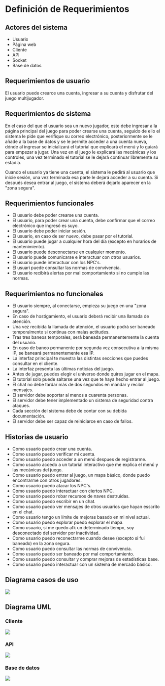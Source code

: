 # Definición de Requerimientos

## Actores del sistema

- Usuario
- Página web
- Cliente
- API
- Socket
- Base de datos

## Requerimientos de usuario

El usuario puede crearce una cuenta, ingresar a su cuenta y disfrutar del juego multijugador.

## Requerimientos de sistema

En el caso del que el usuario sea un nuevo jugador, este debe ingresar a la página principal del juego para poder crearse una cuenta, seguido de ello el sistema le pide que verifique su correo electrónico, posteriormente se le añade a la base de datos y se le permite acceder a una cuenta nueva, dónde al ingresar se inicializará el tutorial que explicará el menú y lo guiará para empezar a jugar. Una vez en el juego le explicará las mecánicas y los controles, una vez terminado el tutorial se le dejará continuar libremente su estadía.

Cuando el usuario ya tiene una cuenta, el sistema le pedirá al usuario que inicie sesión, una vez terminada esa parte le dejará acceder a su cuenta. Si después desea entrar al juego, el sistema deberá dejarlo aparecer en la "zona segura".

## Requerimientos funcionales

- El usuario debe poder crearse una cuenta.
- El usuario, para poder crear una cuenta, debe confirmar que el correo electrónico que ingresó es suyo.
- El usuario debe poder iniciar sesión.
- El usuario, en caso de ser nuevo, debe pasar por el tutorial.
- El usuario puede jugar a cualquier hora del día (excepto en horarios de mantenimiento).
- El usuario puede desconectarse en cualquier momento.
- El usuario puede comunicarse e interactuar con otros usuarios.
- El usuario puede interactuar con los NPC's.
- El usuari puede consultar las normas de convivencia.
- El usuario recibirá alertas por mal comportamiento si no cumple las normas.

## Requerimientos no funcionales

- El usuario siempre, al conectarse, empieza su juego en una "zona segura".
- En caso de hostigamiento, el usuario deberá recibir una llamada de atención.
- Una vez recibida la llamada de atención, el usuario podrá ser baneado temporalmente si continua con malas actitudes.
- Tras tres baneos temporales, será baneada permanentemente la cuenta del usuario.
- En caso de baneo permanente por segunda vez consecutiva a la misma IP, se baneará permanentemente esa IP.
- La interfaz principal te muestra las distintas secciones que puedes consultar en el cliente.
- La interfaz presenta las últimas noticias del juego.
- Antes de jugar, puedes elegir el universo donde quires jugar en el mapa.
- El tutorial solo puede saltarse una vez que te haya hecho entrar al juego.
- El chat no debe tardar más de dos segundos en mandar y recibir mensajes.
- El servidor debe soportar al menos a cuarenta personas.
- El servidor debe tener implementado un sistema de seguridad contra ataques.
- Cada sección del sistema debe de contar con su debida documentación.
- El servidor debe ser capaz de reiniciarce en caso de fallos.

## Historias de usuario

* Como usuario puedo crear una cuenta.
* Como usuario puedo verificar mi cuenta.
* Como usuario puedo acceder a un menú despues de registrarme.
* Como usuario accedo a un tutorial interactivo que me explica el menú y las mecánicas del juego.
* Como usuario puedo entrar al juego, un mapa básico, donde puedo encontrarme con otros jugadores.
* Como usuario puedo atacar los NPC's.
* Como usuario puedo interactuar con ciertos NPC.
* Como usuario puedo robar recursos de naves destruidas.
* Como usuario puedo escribir en un chat.
* Como usuario puedo ver mensajes de otros usuarios que hayan esscrito en el chat.
* Como usuario tengo un límite de mejoras basado en mi nivel actual.
* Como usuario puedo explorar puedo explorar el mapa.
* Como usuario, si me quedo afk un determinado tiempo, soy desconectado del servidor por inactividad.
* Como usuario puedo reconectarme cuando desee (excepto si fui baneado) en la zona segura.
* Como usuario puedo consultar las normas de convivencia.
* Como usuario puedo ser baneado por mal comportamiento.
* Como usuario puedo consultar y comprar mejoras de estadísticas base.
* Como usuario puedo interactuar con un sistema de mercado básico.

## Diagrama casos de uso

<img src="https://raw.githubusercontent.com/JoshuaMeza/CodePain_POO/master/Recursos/DiagramaCasos.jpg" witdh=50% margin=auto>

## Diagrama UML

### Cliente

<img src="https://raw.githubusercontent.com/JoshuaMeza/CodePain_POO/master/Recursos/Client.png" witdh=40% margin=auto>

### API

<img src="https://raw.githubusercontent.com/JoshuaMeza/CodePain_POO/master/Recursos/Api.jpg" witdh=30% margin=auto>

### Base de datos

<img src="https://raw.githubusercontent.com/JoshuaMeza/CodePain_POO/master/Recursos/DataBase.jpg" witdh=30% margin=auto>